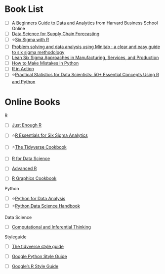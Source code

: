 # Book List
- [ ] [A Beginners Guide to Data and Analytics](https://github.com/lc4695/Books/blob/main/a-beginners-guide-to-data-and-analytics.pdf) from Harvard Business School Online
- [ ] [Data Science for Supply Chain Forecasting](https://github.com/lc4695/Books/blob/main/Data%20Science%20for%20Supply%20Chain%20Forecasting.pdf)
- [ ] ⭐[Six Sigma with R](https://github.com/lc4695/Books/blob/main/Six%20Sigma%20with%20R.pdf)
- [ ] [Problem solving and data analysis using Minitab : a clear and easy guide to six sigma methodology](https://github.com/lc4695/Books/blob/main/Problem%20Solving%20and%20Data%20Analysis%20using%20Minitab%20-%202013%20-%20Khan.pdf)
- [ ] [Lean Six Sigma Approaches in Manufacturing, Services, and Production](https://github.com/lc4695/Books/blob/main/Lean%20Six%20Sigma%20Approaches%20in%20Manufacturing%2C%20Services%2C%20and%20Production.pdf)
- [ ] [How to Make Mistakes in Python](https://github.com/lc4695/Books/blob/main/How%20to%20Make%20Mistakes%20in%20Python.pdf)
- [ ] [R in Action](https://github.com/lc4695/Books)
- [ ] ⭐[Practical Statistics for Data Scientists: 50+ Essential Concepts Using R and Python](https://github.com/lc4695/Books/blob/main/Practical%20Statistics%20for%20Data%20Scientists%2050%2B%20Essential%20Concepts%20Using%20R%20and%20Python.pdf)

# Online Books
R
- [ ] [Just Enough R](https://benwhalley.github.io/just-enough-r/)
- [ ] ⭐[R Essentials for Six Sigma Analytics](https://bookdown.org/content/4e34e34f-ca48-4090-90ca-8ae7b1b65e0e/)
- [ ] ⭐[The Tidyverse Cookbook](https://rstudio-education.github.io/tidyverse-cookbook/)
- [ ] [R for Data Science](https://r4ds.had.co.nz/index.html)
- [ ] [Advanced R](https://adv-r.hadley.nz/index.html)
- [ ] [R Graphics Cookbook](https://r-graphics.org/)


Python
- [ ] ⭐[Python for Data Analysis](https://wesmckinney.com/book/)
- [ ] ⭐[Python Data Science Handbook](https://jakevdp.github.io/PythonDataScienceHandbook/)

Data Science
- [ ] [Computational and Inferential Thinking](https://inferentialthinking.com/chapters/intro.html)

Styleguide
- [ ] [The tidyverse style guide](https://style.tidyverse.org/index.html)
- [ ] [Google Python Style Guide](https://google.github.io/styleguide/pyguide.html)
- [ ] [Google’s R Style Guide](https://google.github.io/styleguide/Rguide.html)


